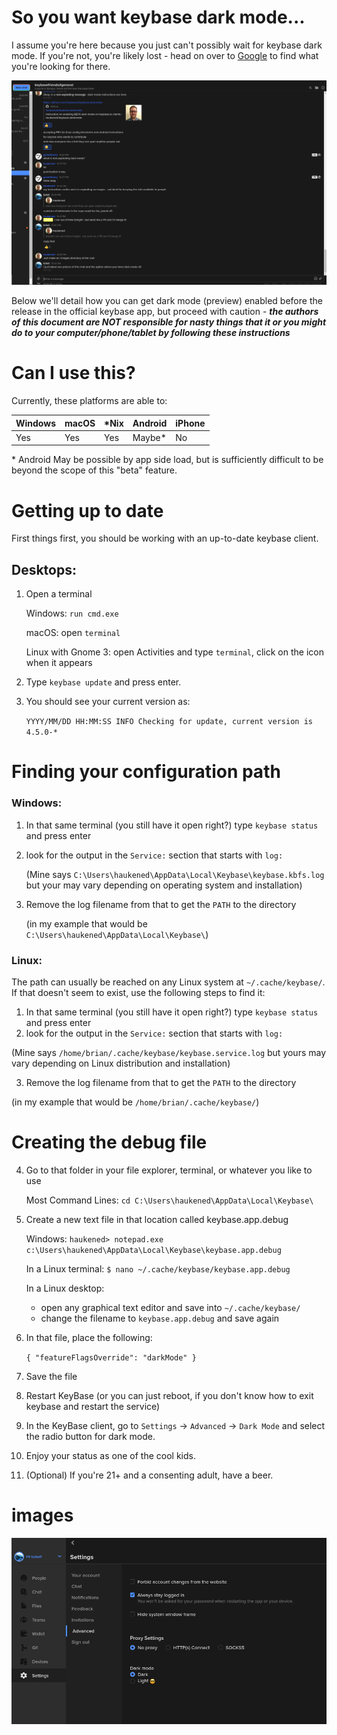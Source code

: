 # So you want keybase dark mode...

I assume you're here because you just can't possibly wait for keybase dark mode.  If you're not, you're likely lost - head on over to [Google](https://google.com) to find what you're looking for there.

![darkmode chat](images/keybaseDarkmode02.png)

Below we'll detail how you can get dark mode (preview) enabled before the release in the official keybase app, but proceed with caution - ***the authors of this document are NOT responsible for nasty things that it or you might do to your computer/phone/tablet by following these instructions***

# Can I use this?
Currently, these platforms are able to:

| Windows | macOS | \*Nix | Android | iPhone |
|---------|-------|-------|---------|--------|
|   Yes   |  Yes  |  Yes  |   Maybe\*   |   No   |

\* Android May be possible by app side load, but is sufficiently difficult to be beyond the scope of this "beta" feature. 

# Getting up to date
First things first, you should be working with an up-to-date keybase client.

## Desktops:

1) Open a terminal

   Windows: `run cmd.exe`

   macOS: open `terminal`
   
   Linux with Gnome 3: open Activities and type `terminal`, click on the icon when it appears

2) Type `keybase update` and press enter.
3) You should see your current version as:

   `YYYY/MM/DD HH:MM:SS INFO Checking for update, current version is 4.5.0-*`

# Finding your configuration path

### Windows:
1) In that same terminal (you still have it open right?) type `keybase status` and press enter
2) look for the output in the `Service:` section that starts with `log:`

   (Mine says `C:\Users\haukened\AppData\Local\Keybase\keybase.kbfs.log` but your may vary depending on operating system and installation)
   
3) Remove the log filename from that to get the `PATH` to the directory

   (in my example that would be `C:\Users\haukened\AppData\Local\Keybase\`)
### Linux:
The path can usually be reached on any Linux system at `~/.cache/keybase/`. If that doesn't seem to exist, use the following steps to find it:
1) In that same terminal (you still have it open right?) type `keybase status` and press enter
2) look for the output in the `Service:` section that starts with `log:`

  (Mine says `/home/brian/.cache/keybase/keybase.service.log` but yours may vary depending on Linux distribution and installation)
  
3) Remove the log filename from that to get the `PATH` to the directory

  (in my example that would be `/home/brian/.cache/keybase/`)


# Creating the debug file
4) Go to that folder in your file explorer, terminal, or whatever you like to use

   Most Command Lines: `cd C:\Users\haukened\AppData\Local\Keybase\`
   
5) Create a new text file in that location called keybase.app.debug

   Windows: `haukened> notepad.exe c:\Users\haukened\AppData\Local\Keybase\keybase.app.debug`
   
   In a Linux terminal: `$ nano ~/.cache/keybase/keybase.app.debug`
   
   In a Linux desktop:
   
   - open any graphical text editor and save into `~/.cache/keybase/`
   - change the filename to `keybase.app.debug` and save again
   
6) In that file, place the following:

   `{ "featureFlagsOverride": "darkMode" }`

7) Save the file
8) Restart KeyBase (or you can just reboot, if you don't know how to exit keybase and restart the service)
9) In the KeyBase client, go to `Settings` -> `Advanced` -> `Dark Mode` and select the radio button for dark mode.
10) Enjoy your status as one of the cool kids.
11) (Optional) If you're 21+ and a consenting adult, have a beer.


# images

![darkmode in menu](images/keybaseDarkmode01.png)
